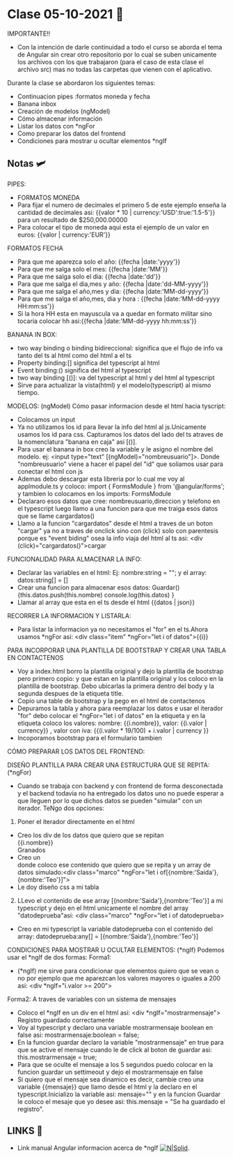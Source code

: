 # Clase 05-10-2021   🎱

IMPORTANTE!!
- Con la intención de  darle continuidad a todo el curso se aborda el tema de Angular sin crear otro repositorio por lo cual se suben unicamente los archivos con los que trabajaron (para el caso de esta clase el archivo src)  mas no todas las carpetas que vienen con el aplicativo.

Durante la clase se abordaron los siguientes temas:
- Continuacion pipes :formatos moneda y fecha
- Banana inbox
- Creación de modelos (ngModel)
- Cómo almacenar información
- Listar los datos con *ngFor
- Como preparar los datos del frontend
- Condiciones para mostrar u ocultar elementos *ngIf

 ## Notas  🛩

PIPES:
- FORMATOS MONEDA
- Para fijar el numero de decimales el primero 5 de este ejemplo enseña la cantidad de decimales asi: {{valor * 10 | currency:'USD':true:'1.5-5'}} para un resultado de $250,000.00000
- Para colocar el tipo de moneda aqui esta el ejemplo de un valor en euros: {{valor | currency:'EUR'}}

FORMATOS FECHA
- Para que me aparezca solo el año: {{fecha |date:'yyyy'}}
- Para que me salga solo el mes: {{fecha |date:'MM'}}
- Para que me salga solo el dia: {{fecha |date:'dd'}}
- Para que me salga el dia,mes y año: {{fecha |date:'dd-MM-yyyy'}}
- Para que me salga el año,mes y dia: {{fecha |date:'MM-dd-yyyy'}}
- Para que me salga el año,mes, dia y hora : {{fecha |date:'MM-dd-yyyy HH:mm:ss'}}
- Si la hora HH esta en mayuscula va a quedar en formato militar sino tocaria colocar hh asi:{{fecha |date:'MM-dd-yyyy hh:mm:ss'}}

BANANA IN BOX:
- two way binding o binding bidireccional: significa que el flujo de info va tanto del ts al html como del html a el ts
- Property binding:[] significa del typescript al html
- Event binding:() significa del html al typescript
- two way binding [()]: va del typescript al html y del html al typescript
- Sirve para actualizar la vista(html) y el modelo(typescript) al mismo tiempo.

MODELOS: (ngModel)
Cómo pasar informacion desde el html hacia tyscript:
- Colocamos un input
- Ya no utilizamos los id para llevar la info del html al js.Unicamente usamos los id para css. Capturamos los datos del lado del ts atraves de la nomenclatura "banana en caja" asi [()]. 
- Para usar el banana in box creo la variable y le asigno el nombre del modelo. ej: <input type="text" [(ngModel)="nombreusuario"]>. Donde "nombreusuario" viene a hacer el papel del "id" que soliamos usar para conectar el html con js
- Ademas debo descargar esta libreria por lo cual me voy al applmodule.ts y coloco: import { FormsModule } from '@angular/forms'; y tambien lo colocamos en los imports: FormsModule
- Declararo esos datos que cree: nombreusuario,direccion y telefono en el typescript luego llamo a una funcion para que me traiga esos datos que se llame cargardatos()
- Llamo a la funcion "cargardatos" desde el html a traves de un boton "cargar" ya no a traves de onclick sino con (click) solo con parentesis porque es "event biding" osea la info viaja del html al ts asi: <div (click)="cargardatos()">cargar</div>

FUNCIONALIDAD PARA ALMACENAR LA INFO:
- Declarar las variables en el html: Ej:  nombre:string = ""; y el array: datos:string[] = []
- Crear una funcion para almacenar esos datos:   Guardar(){this.datos.push(this.nombre) console.log(this.datos) }
- Llamar al array que esta en el ts desde el html {{datos | json}}

RECORRER LA INFORMACION Y LISTARLA:
- Para listar la informacion ya no necesitamos el "for" en el ts.Ahora usamos *ngFor asi: <div class="item" *ngFor="let i of datos">{{i}}</div>

PARA INCORPORAR UNA PLANTILLA DE BOOTSTRAP Y CREAR UNA TABLA EN CONTACTENOS
- Voy a index.html borro la plantilla original y dejo la plantilla de bootstrap pero primero copio: <base href="/"> y <app-root></app-root> que estan en la plantilla original y los coloco en la plantilla de bootstrap. Debo ubicarlas la primera dentro del body y la segunda despues de la etiqueta title.
- Copio una table de bootstrap y la pego en el html de contactenos
- Depuramos la tabla y ahora para reemplazar los datos e usar el iterador "for" debo colocar el *ngFor="let i of datos" en la etiqueta <tr> y en la etiqueta <td> coloco los valores: nombre: <td>{{i.nombre}}</td>, valor: <td>{{i.valor | currency}}</td> , valor con iva: <td>{{(i.valor * 19/100) + i.valor | currency }}</td>
- Incoporamos bootstrap para el formulario tambien

CÓMO PREPARAR LOS DATOS DEL FRONTEND:

DISEÑO PLANTILLA PARA CREAR UNA ESTRUCTURA QUE SE REPITA:(*ngFor)
- Cuando se trabaja con backend y con frontend de forma desconectada y el backend todavia no ha entregado los datos uno no puede esperar a que lleguen por lo que dichos datos se pueden "simular" con un iterador. TeNgo dos opciones:
1) Poner el iterador directamente en el html
- Creo los div de los datos que quiero que se repitan
    <div class="item">{{i.nombre}}</div>
    <div class="item">Granados</div>
- Creo un <div> donde coloco ese contenido que quiero que se repita y un array de datos simulado:<div class="marco" *ngFor="let i of[{nombre:'Saida'},{nombre:'Teo'}]">
- Le doy diseño css a mi tabla
2) LLevo el contenido de ese array [{nombre:'Saida'},{nombre:'Teo'}] a mi typescript y dejo en el html unicamente el nombre del array "datodeprueba"asi: <div class="marco" *ngFor="let i of datodeprueba>
- Creo en mi typescript la variable datodeprueba con el contenido del array: datodeprueba:any[] = [{nombre:'Saida'},{nombre:'Teo'}]

CONDICIONES PARA MOSTRAR U OCULTAR ELEMENTOS: (*ngIf)
Podemos usar el *ngIf de dos formas:
Forma1:
- (*ngIf) me sirve para condicionar que elementos quiero que se vean o no por ejemplo que me aparezcan los valores mayores o iguales a 200 asi: <div *ngIf="i.valor >= 200"></div>

Forma2:
A traves de variables con un sistema de mensajes
- Coloco el *ngIf en un div en el html asi: <div *ngIf="mostrarmensaje"> Registro guardado correctamente</div>
- Voy al typescript y declaro una variable mostrarmensaje boolean en false asi: mostrarmensaje:boolean = false;
- En la funcion guardar declaro la variable "mostrarmensaje" en true para que se active el mensaje cuando le de click al boton de guardar asi: this.mostrarmensaje = true;
- Para que se oculte el mensaje a los 5 segundos puedo colocar en la funcion guardar un settimeout y dejo el mostrarmensaje en false
- Si quiero que el mensaje sea dinamico es decir, cambie creo una variable {{mensaje}} que llamo desde el html y la declaro en el typescript.Inicializo la variable asi: mensaje="" y en la funcion Guardar le coloco el mesaje que yo desee asi:  this.mensaje = "Se ha guardado el registro".


## LINKS  🐢
- Link manual Angular informacion acerca de *ngIf
[![N|Solid](https://docs.angular.lat/assets/images/logos/angular/angular.png)](https://angular.io/api/common/NgIf).